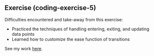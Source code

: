 ## Exercise (coding-exercise-5)

Difficulties encountered and take-away from this exercise:
- Practiced the techniques of handling entering, exiting, and updating data points
- Learned how to customize the ease function of transitions

See my work [here](https://tomzhu1024.github.io/cdv-student/coding-exercises/coding-exercise-5/index.html).
